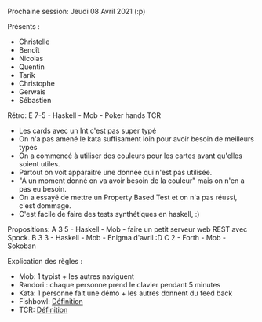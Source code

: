 Prochaine session: Jeudi 08 Avril 2021 (:p)

Présents :
- Christelle
- Benoît
- Nicolas
- Quentin
- Tarik
- Christophe
- Gerwais
- Sébastien


Rétro: E 7-5 - Haskell - Mob - Poker hands TCR
* Les cards avec un Int c'est pas super typé
* On n'a pas amené le kata suffisament loin pour avoir besoin de meilleurs types
* On a commencé à utiliser des couleurs pour les cartes avant qu'elles soient utiles.
* Partout on voit apparaître une donnée qui n'est pas utilisée.
* "A un moment donné on va avoir besoin de la couleur" mais on n'en a pas eu besoin.
* On a essayé de mettre un Property Based Test et on n'a pas réussi, c'est dommage.
* C'est facile de faire des tests synthétiques en haskell, :)


Propositions:
A 3 5 - Haskell - Mob - faire un petit serveur web REST avec Spock.
B 3 3 - Haskell - Mob - Enigma d'avril :D
  C 2 - Forth   - Mob - Sokoban 


Explication des règles :
* Mob: 1 typist + les autres naviguent
* Randori : chaque personne prend le clavier pendant 5 minutes
* Kata: 1 personne fait une démo + les autres donnent du feed back
* Fishbowl: [Définition](https://en.wikipedia.org/wiki/Fishbowl_(conversation))
* TCR: [Définition](https://medium.com/@kentbeck_7670/test-commit-revert-870bbd756864)
